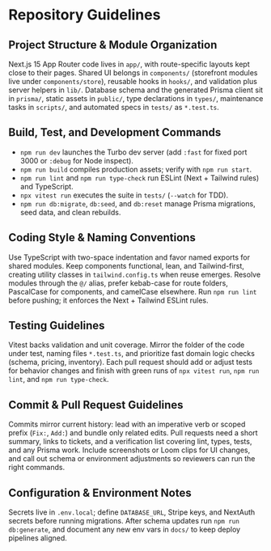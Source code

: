 # Repository Guidelines

## Project Structure & Module Organization
Next.js 15 App Router code lives in `app/`, with route-specific layouts kept close to their pages. Shared UI belongs in `components/` (storefront modules live under `components/store`), reusable hooks in `hooks/`, and validation plus server helpers in `lib/`. Database schema and the generated Prisma client sit in `prisma/`, static assets in `public/`, type declarations in `types/`, maintenance tasks in `scripts/`, and automated specs in `tests/` as `*.test.ts`.

## Build, Test, and Development Commands
- `npm run dev` launches the Turbo dev server (add `:fast` for fixed port 3000 or `:debug` for Node inspect).
- `npm run build` compiles production assets; verify with `npm run start`.
- `npm run lint` and `npm run type-check` run ESLint (Next + Tailwind rules) and TypeScript.
- `npx vitest run` executes the suite in `tests/` (`--watch` for TDD).
- `npm run db:migrate`, `db:seed`, and `db:reset` manage Prisma migrations, seed data, and clean rebuilds.

## Coding Style & Naming Conventions
Use TypeScript with two-space indentation and favor named exports for shared modules. Keep components functional, lean, and Tailwind-first, creating utility classes in `tailwind.config.ts` when reuse emerges. Resolve modules through the `@/` alias, prefer kebab-case for route folders, PascalCase for components, and camelCase elsewhere. Run `npm run lint` before pushing; it enforces the Next + Tailwind ESLint rules.

## Testing Guidelines
Vitest backs validation and unit coverage. Mirror the folder of the code under test, naming files `*.test.ts`, and prioritize fast domain logic checks (schema, pricing, inventory). Each pull request should add or adjust tests for behavior changes and finish with green runs of `npx vitest run`, `npm run lint`, and `npm run type-check`.

## Commit & Pull Request Guidelines
Commits mirror current history: lead with an imperative verb or scoped prefix (`Fix:`, `Add:`) and bundle only related edits. Pull requests need a short summary, links to tickets, and a verification list covering lint, types, tests, and any Prisma work. Include screenshots or Loom clips for UI changes, and call out schema or environment adjustments so reviewers can run the right commands.

## Configuration & Environment Notes
Secrets live in `.env.local`; define `DATABASE_URL`, Stripe keys, and NextAuth secrets before running migrations. After schema updates run `npm run db:generate`, and document any new env vars in `docs/` to keep deploy pipelines aligned.
